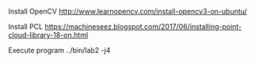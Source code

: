 Install OpenCV
http://www.learnopencv.com/install-opencv3-on-ubuntu/

Install PCL
https://machineseez.blogspot.com/2017/06/installing-point-cloud-library-18-on.html

Execute program
../bin/lab2 -j4 

